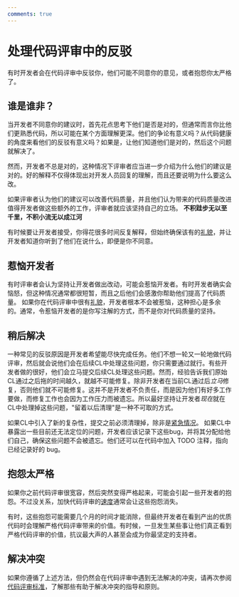 ```yaml
---
comments: true
---
```


# 处理代码评审中的反驳

有时开发者会在代码评审中反驳你，他们可能不同意你的意见，或者抱怨你太严格了。

## 谁是谁非？

当开发者不同意你的建议时，首先花点思考下他们是否是对的，但通常而言你比他们更熟悉代码，所以可能在某个方面理解更深。他们的争论有意义吗？从代码健康的角度来看他们的反驳有意义吗？如果是，让他们知道他们是对的，然后这个问题就解决了。

然而，开发者不总是对的，这种情况下评审者应当进一步介绍为什么他们的建议是对的。好的解释不仅得体现出对开发人员回复的理解，而且还要说明为什么要这么改。

如果评审者认为他们的建议可以改善代码质量，并且他们认为带来的代码质量改进值得开发者做这些额外的工作，评审者就应该坚持自己的立场。
**不积跬步无以至千里，不积小流无以成江河**

有时候要让开发者接受，你得花很多时间反复解释，但始终确保该有的[礼貌](comments.md#courtesy)，并让开发者知道你听到了他们在说什么，即便是你不同意。

## 惹恼开发者

有时评审者会认为坚持让开发者做出改动，可能会惹恼开发者。有时开发者确实会恼怒，但这种情况通常都很短暂，而且之后他们会感激你帮助他们提高了代码质量。 如果你在代码评审中很有[礼貌](comments.md#courtesy)，开发者根本不会被惹恼，这种担心是多余的。通常，令惹恼开发者的是你写注解的方式，而不是你对代码质量的坚持。

## 稍后解决

一种常见的反驳原因是开发者希望能尽快完成任务。他们不想一轮又一轮地做代码评审，然后就会说他们会在后续CL中处理这些问题，你只需要通过就行。有些开发者做的很好，他们会立马提交后续CL处理这些问题。然而，经验告诉我们原始CL通过之后拖的时间越久，就越不可能修复。除非开发者在当前CL通过后*立马*修复，否则他们就不可能修复。这并不是开发者不负责任，而是因为他们有好多工作要做，而修复工作也会因为工作压力而被遗忘。所以最好坚持让开发者*现在*就在CL中处理掉这些问题，"留着以后清理"是一种不可取的方式。

如果CL中引入了新的复杂性，提交之前必须清理掉，除非是[紧急情况](../emergencies.md)。 如果CL中暴露出一些目前还无法定位的问题，开发者应该记录下这些bug，并将其分配给他们自己，确保这些问题不会被遗忘。他们还可以在代码中加入 TODO 注释，指向已经记录好的 bug。

## 抱怨太严格

如果你之前代码评审很宽容，然后突然变得严格起来，可能会引起一些开发者的抱怨。不过没关系，加快代码评审的[速度](speed.md)通常会让这些抱怨消失。

有时，这些抱怨可能需要几个月的时间才能消除，但最终开发者在看到产出的优质代码时会理解严格代码评审带来的价值。有时候，一旦发生某些事让他们真正看到严格代码评审的价值，抗议最大声的人甚至会成为你最坚定的支持者。

## 解决冲突

如果你遵循了上述方法，但仍然会在代码评审中遇到无法解决的冲突，请再次参阅[代码评审标准](standard.md)，了解那些有助于解决冲突的指导和原则。
